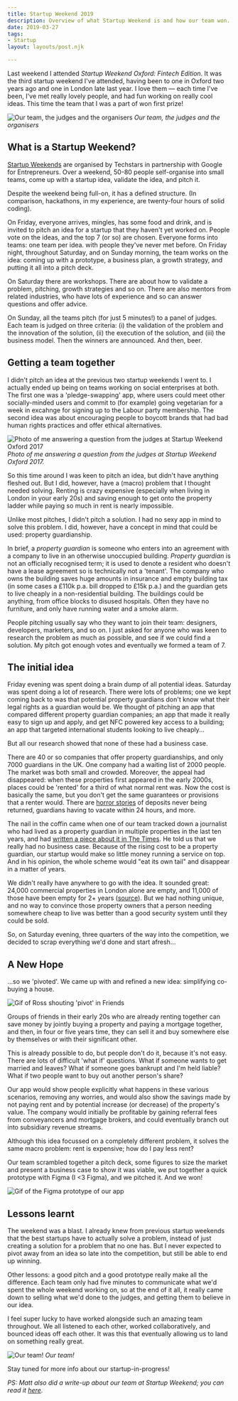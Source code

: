 ```yaml
---
title: Startup Weekend 2019
description: Overview of what Startup Weekend is and how our team won.
date: 2019-03-27
tags:
- Startup
layout: layouts/post.njk

---
```

Last weekend I attended _Startup Weekend Oxford: Fintech Edition_. It was the third startup weekend I've attended, having been to one in Oxford two years ago and one in London late last year. I love them — each time I've been, I've met really lovely people, and had fun working on really cool ideas. This time the team that I was a part of won first prize!

![Our team, the judges and the organisers](/img/swox19.jpg)
_Our team, the judges and the organisers_

## What is a Startup Weekend?

[Startup Weekends](https://startupweekend.org/) are organised by Techstars in partnership with Google for Entrepreneurs. Over a weekend, 50-80 people self-organise into small teams, come up with a startup idea, validate the idea, and pitch it.

Despite the weekend being full-on, it has a defined structure. (In comparison, hackathons, in my experience, are twenty-four hours of solid coding).

On Friday, everyone arrives, mingles, has some food and drink, and is invited to pitch an idea for a startup that they haven't yet worked on. People vote on the ideas, and the top 7 (or so) are chosen. Everyone forms into teams: one team per idea.  with people they've never met before. On Friday night, throughout Saturday, and on Sunday morning, the team works on the idea: coming up with a prototype, a business plan, a growth strategy, and putting it all into a pitch deck.

On Saturday there are workshops. There are about how to validate a problem, pitching, growth strategies and so on. There are also mentors from related industries, who have lots of experience and so can answer questions and offer advice.

On Sunday, all the teams pitch (for just 5 minutes!) to a panel of judges. Each team is judged on three criteria: (i) the validation of the problem and the innovation of the solution, (ii) the execution of the solution, and (iii) the business model. Then the winners are announced. And then, beer.

## Getting a team together

I didn't pitch an idea at the previous two startup weekends I went to. I actually ended up being on teams working on social enterprises at both. The first one was a 'pledge-swapping' app, where users could meet other socially-minded users and commit to (for example) going vegetarian for a week in excahnge for signing up to the Labour party membership. The second idea was about encouraging people to boycott brands that had bad human rights practices and offer ethical alternatives.

![Photo of me answering a question from the judges at Startup Weekend Oxford 2017](/img/swox17.jpg)
_Photo of me answering a question from the judges at Startup Weekend Oxford 2017._

So this time around I was keen to pitch an idea, but didn't have anything fleshed out. But I did, however, have a (macro) problem that I thought needed solving. Renting is crazy expensive (especially when living in London in your early 20s) and saving enough to get onto the property ladder while paying so much in rent is nearly impossible.

Unlike most pitches, I didn't pitch a solution. I had no sexy app in mind to solve this problem. I did, however, have a concept in mind that could be used: property guardianship.

In brief, a _property guardian_ is someone who enters into an agreement with a company to live in an otherwise unoccupied building. _Property guardian_ is not an officially recognised term; it is used to denote a resident who doesn't have a lease agreement so is technically not a 'tenant'. The company who owns the building saves huge amounts in insurance and empty building tax (in some cases a £110k p.a. bill dropped to £15k p.a.) and the guardian gets to live cheaply in a non-residential building. The buildings could be anything, from office blocks to disused hospitals. Often they have no furniture, and only have running water and a smoke alarm.

People pitching usually say who they want to join their team: designers, developers, marketers, and so on. I just asked for anyone who was keen to research the problem as much as possible, and see if we could find a solution. My pitch got enough votes and eventually we formed a team of 7.

## The initial idea

Friday evening was spent doing a brain dump of all potential ideas. Saturday was spent doing a lot of research. There were lots of problems; one we kept coming back to was that potential property guardians don't know what their legal rights as a guardian would be. We thought of pitching an app that compared different property guardian companies; an app that made it really easy to sign up and apply, and get NFC powered key access to a building; an app that targeted international students looking to live cheaply...

But all our research showed that none of these had a business case.

There are 40 or so companies that offer property guardianships, and only 7000 guardians in the UK. One company had a waiting list of 2000 people. The market was both small and crowded. Moreover, the appeal had disappeared: when these properties first appeared in the early 2000s, places could be 'rented' for a third of what normal rent was. Now the cost is basically the same, but you don't get the same guarantees or provisions that a renter would. There are [horror stories](https://www.theguardian.com/society/2015/dec/24/the-high-price-of-cheap-living-how-the-property-guardianship-dream-soured ) of deposits never being returned, guardians having to vacate within 24 hours, and more.

The nail in the coffin came when one of our team tracked down a journalist who had lived as a property guardian in multiple properties in the last ten years, and had [written a piece about it in The Times](https://www.thetimes.co.uk/article/how-it-feels-to-be-a-millennial-property-guardian-fssbw8knr). He told us that we really had no business case. Because of the rising cost to be a property guardian, our startup would make so little money running a service on top. And in his opinion, the whole scheme would "eat its own tail" and disappear in a matter of years.

We didn't really have anywhere to go with the idea. It sounded great: 24,000 commercial properties in London alone are empty, and 11,000 of those have been empty for 2+ years ([source](https://www.bbc.co.uk/news/uk-england-london-45720960)). But we had nothing unique, and no way to convince those property owners that a person needing somewhere cheap to live was better than a good security system until they could be sold.

So, on Saturday evening, three quarters of the way into the competition, we decided to scrap everything we'd done and start afresh...

## A New Hope

...so we 'pivoted'. We came up with and refined a new idea: simplifying co-buying a house.

![Gif of Ross shouting 'pivot' in Friends](/img/rosspivot.gif)

Groups of friends in their early 20s who are already renting together can save money by jointly buying a property and paying a mortgage together, and then, in four or five years time, they can sell it and buy somewhere else by themselves or with their significant other.

This is already possible to do, but people don't do it, because it's not easy. There are lots of difficult 'what if' questions. What if someone wants to get married and leaves? What if someone goes bankrupt and I'm held liable? What if two people want to buy out another person's share?

Our app would show people explicitly what happens in these various scenarios, removing any worries, and would also show the savings made by not paying rent and by potential increase (or decrease) of the property's value. The company would initially be profitable by gaining referral fees from conveyancers and mortgage brokers, and could eventually branch out into subsidiary revenue streams.

Although this idea focussed on a completely different problem, it solves the same macro problem: rent is expensive; how do I pay less rent?

Our team scrambled together a pitch deck, some figures to size the market and present a business case to show it was viable, we put together a quick prototype with Figma (I <3 Figma), and we pitched it. And we won!

![Gif of the Figma prototype of our app](/img/fouryearplanprototype.gif)

## Lessons learnt

The weekend was a blast. I already knew from previous startup weekends that the best startups have to actually solve a problem, instead of just creating a solution for a problem that no one has. But I never expected to pivot away from an idea so late into the competition, but still be able to end up winning.

Other lessons: a good pitch and a good prototype really make all the difference. Each team only had five minutes to communicate what we'd spent the whole weekend working on, so at the end of it all, it really came down to selling what we'd done to the judges, and getting them to believe in our idea.

I feel super lucky to have worked alongside such an amazing team throughout. We all listened to each other, worked collaboratively, and bounced ideas off each other. It was this that eventually allowing us to land on something really great.

![Our team!](/img/swox19_2.jpg)
_Our team!_

Stay tuned for more info about our startup-in-progress!

_PS: Matt also did a write-up about our team at Startup Weekend; you can read it_ [_here_](https://www.linkedin.com/pulse/oxford-startup-weekend-2019-matt-newton-lewis/).